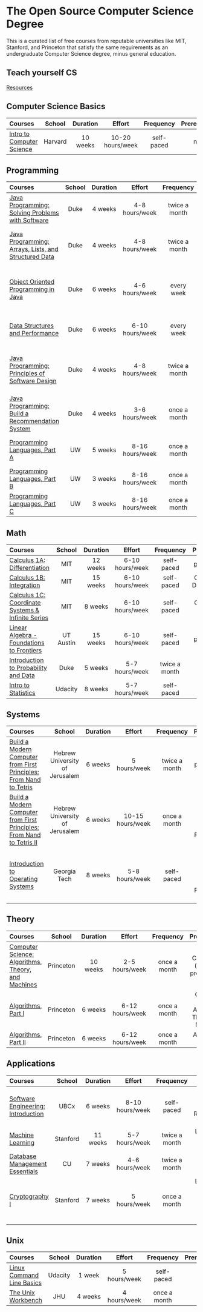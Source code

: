 # The Open Source Computer Science Degree

This is a curated list of free courses from reputable universities like MIT, Stanford, and Princeton that satisfy the same requirements as an undergraduate Computer Science degree, minus general education.

## Teach yourself CS
[Resources](https://teachyourselfcs.com/)

## Computer Science Basics

Courses | School | Duration | Effort | Frequency | Prerequisites
:-- | :--: | :--: | :--: | :--: | :--:
[Intro to Computer Science](https://www.edx.org/course/cs50s-introduction-computer-science-harvardx-cs50x) | Harvard | 10 weeks | 10-20 hours/week | self-paced | none

## Programming

Courses | School | Duration | Effort | Frequency | Prerequisites
:-- | :--: | :--: | :--: | :--: | :--:
[Java Programming: Solving Problems with Software](https://imp.i384100.net/GjkPGV)| Duke | 4 weeks | 4-8 hours/week | twice a month | none
[Java Programming: Arrays, Lists, and Structured Data](https://imp.i384100.net/15knRR)| Duke | 4 weeks | 4-8 hours/week | twice a month | Java Programming: Solving Problems with Software
[Object Oriented Programming in Java](https://imp.i384100.net/ZdznBq)| Duke | 6 weeks | 4-6 hours/week | every week | Java Programming: Arrays, Lists, and Structured Data
[Data Structures and Performance](https://imp.i384100.net/oevm0b)| Duke | 6 weeks | 6-10 hours/week | every week | Object Oriented Programming in Java
[Java Programming: Principles of Software Design](https://imp.i384100.net/zavZrO) | Duke | 4 weeks | 4-8 hours/week | twice a month | Java Programming: Arrays, Lists, and Structured Data
[Java Programming: Build a Recommendation System](https://imp.i384100.net/n1vro6) | Duke | 4 weeks | 3-6 hours/week | once a month | Java Programming: Principles of Software Design
[Programming Languages, Part A](imp.i384100.net/6b13oK) | UW | 5 weeks | 8-16 hours/week | once a month | Object Oriented Programming in Java
[Programming Languages, Part B](https://imp.i384100.net/2rebMz) | UW | 3 weeks | 8-16 hours/week | once a month | Programming Languages, Part A
[Programming Languages, Part C](https://imp.i384100.net/Ryogm9) | UW | 3 weeks | 8-16 hours/week | once a month | Programming Languages, Part B

## Math

Courses | School | Duration | Effort | Frequency | Prerequisites
:-- | :--: | :--: | :--: | :--: | :--:
[Calculus 1A: Differentiation](https://www.edx.org/course/calculus-1a-differentiation) | MIT | 12 weeks | 6-10 hours/week | self-paced | [pre-calculus](https://www.edx.org/course/precalculus-asux-mat170x)
[Calculus 1B: Integration](https://www.edx.org/course/calculus-1b-integration) | MIT | 15 weeks | 6-10 hours/week | self-paced | Calculus 1A: Differentiation
[Calculus 1C: Coordinate Systems & Infinite Series](https://www.edx.org/course/calculus-1c-coordinate-systems-infinite-mitx-18-01-3x-0)| MIT | 8 weeks | 6-10 hours/week | self-paced | Calculus 1B: Integration
[Linear Algebra - Foundations to Frontiers](https://www.edx.org/course/linear-algebra-foundations-to-frontiers) | UT Austin | 15 weeks | 6-10 hours/week | self-paced | [pre-calculus](https://www.edx.org/course/precalculus-asux-mat170x)
[Introduction to Probability and Data](https://imp.i384100.net/9WZ4E0) | Duke | 5 weeks | 5-7 hours/week | twice a month | none
[Intro to Statistics ](https://imp.i115008.net/intro-to-statistics) | Udacity | 8 weeks | 5-7 hours/week | self-paced | none


## Systems

Courses | School | Duration | Effort | Frequency | Prerequisites
:-- | :--: | :--: | :--: | :--: | :--:
[Build a Modern Computer from First Principles: From Nand to Tetris](imp.i384100.net/6b13dV) | Hebrew University of Jerusalem | 6 weeks | 5 hours/week | twice a month | basic programming knowledge
[Build a Modern Computer from First Principles: From Nand to Tetris II](https://imp.i384100.net/dovNVq) | Hebrew University of Jerusalem | 6 weeks | 10-15 hours/week | once a month | Build a Modern Computer from First Principles: From Nand to Tetris
[Introduction to Operating Systems](https://imp.i115008.net/introduction-to-operating-systems)| Georgia Tech | 8 weeks | 5-8 hours/week | self-paced | Build a Modern Computer from First Principles: From Nand to Tetris II


## Theory

Courses | School | Duration | Effort | Frequency | Prerequisites
:-- | :--: | :--: | :--: | :--: | :--:
[Computer Science: Algorithms, Theory, and Machines](https://imp.i384100.net/7mVROr) | Princeton | 10 weeks | 2-5 hours/week | once a month | Calculus 1A (all), basic programming
[Algorithms, Part I](https://imp.i384100.net/DVm9eo) | Princeton | 6 weeks | 6-12 hours/week | once a month | Computer Science: Algorithms, Theory, and Machines
[Algorithms, Part II](https://imp.i384100.net/jW4xyv) | Princeton | 6 weeks | 6-12 hours/week | once a month | Algorithms, Part I


## Applications

Courses | School | Duration | Effort | Frequency | Prerequisites
:-- | :--: | :--: | :--: | :--: | :--:
[Software Engineering: Introduction](https://www.edx.org/course/software-engineering-introduction-ubcx-softeng1x) | UBCx | 6 weeks | 8-10 hours/week | self-paced | Java Programming: Build a Recommendation System
[Machine Learning](https://imp.i384100.net/YgYEBJ) | Stanford | 11 weeks | 5-7 hours/week | twice a month | Linear Algebra - Foundations to Frontiers
[Database Management Essentials](https://imp.i384100.net/kjvDMn) | CU | 7 weeks | 4-6 hours/week | twice a month | basic programming & CS knowledge
[Cryptography I](https://imp.i384100.net/DVm9ej)| Stanford | 7 weeks | 5 hours/week | once a month | Linear Algebra - Foundations to Frontiers & Introduction to Probability and Data

## Unix

Courses | School | Duration | Effort | Frequency | Prerequisites
:-- | :--: | :--: | :--: | :--: | :--:
[Linux Command Line Basics](https://imp.i115008.net/linux-command-line-basics) | Udacity | 1 week | 5 hours/week | self-paced | none
[The Unix Workbench](https://imp.i384100.net/QOXZ4P) | JHU | 4 weeks | 4 hours/week | once a month | none
